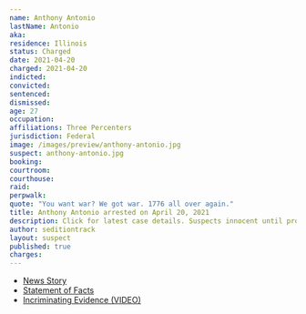```yaml
---
name: Anthony Antonio
lastName: Antonio
aka:
residence: Illinois
status: Charged
date: 2021-04-20
charged: 2021-04-20
indicted:
convicted: 
sentenced: 
dismissed: 
age: 27
occupation:
affiliations: Three Percenters
jurisdiction: Federal
image: /images/preview/anthony-antonio.jpg
suspect: anthony-antonio.jpg
booking:
courtroom:
courthouse:
raid:
perpwalk:
quote: "You want war? We got war. 1776 all over again."
title: Anthony Antonio arrested on April 20, 2021
description: Click for latest case details. Suspects innocent until proven guilty.
author: seditiontrack
layout: suspect
published: true
charges:
---
```

- [News Story](https://baytobaynews.com/stories/former-kent-county-resident-charged-in-us-capitol-riot,46025)
- [Statement of Facts](https://assets.documentcloud.org/documents/20685691/anthony-antonio.pdf)
- [Incriminating Evidence (VIDEO)](https://www.youtube.com/watch?v=hAkAAoI6_i8&t=160s)
